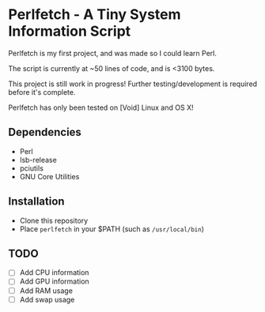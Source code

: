 # Perlfetch - A Tiny System Information Script
Perlfetch is my first project, and was made so I could learn Perl.

The script is currently at ~50 lines of code, and is <3100 bytes.

This project is still work in progress! Further testing/development is required before it's complete.

Perlfetch has only been tested on \[Void\] Linux and OS X!

## Dependencies
- Perl
- lsb-release
- pciutils
- GNU Core Utilities

## Installation
- Clone this repository
- Place `perlfetch` in your $PATH (such as `/usr/local/bin`)

## TODO
- [ ] Add CPU information
- [ ] Add GPU information
- [ ] Add RAM usage
- [ ] Add swap usage
